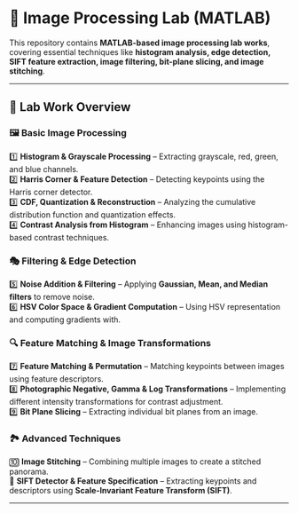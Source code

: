 # 📌 Image Processing Lab (MATLAB)

This repository contains **MATLAB-based image processing lab works**, covering essential techniques like **histogram analysis, edge detection, SIFT feature extraction, image filtering, bit-plane slicing, and image stitching**.

---

## 📂 Lab Work Overview  

### **🖼️ Basic Image Processing**
1️⃣ **Histogram & Grayscale Processing** – Extracting grayscale, red, green, and blue channels.  
2️⃣ **Harris Corner & Feature Detection** – Detecting keypoints using the Harris corner detector.  
3️⃣ **CDF, Quantization & Reconstruction** – Analyzing the cumulative distribution function and quantization effects.  
4️⃣ **Contrast Analysis from Histogram** – Enhancing images using histogram-based contrast techniques.  

### **🎭 Filtering & Edge Detection**
5️⃣ **Noise Addition & Filtering** – Applying **Gaussian, Mean, and Median filters** to remove noise.  
6️⃣ **HSV Color Space & Gradient Computation** – Using HSV representation and computing gradients with.

### **🔍 Feature Matching & Image Transformations**
7️⃣ **Feature Matching & Permutation** – Matching keypoints between images using feature descriptors.  
8️⃣ **Photographic Negative, Gamma & Log Transformations** – Implementing different intensity transformations for contrast adjustment.  
9️⃣ **Bit Plane Slicing** – Extracting individual bit planes from an image.  

### **🏞️ Advanced Techniques**
🔟 **Image Stitching** – Combining multiple images to create a stitched panorama.  
📌 **SIFT Detector & Feature Specification** – Extracting keypoints and descriptors using **Scale-Invariant Feature Transform (SIFT)**.  

---



